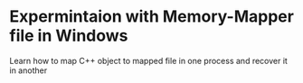 # Expermintaion with Memory-Mapper file in Windows

Learn how to map C++ object to mapped file in one process and recover it in another